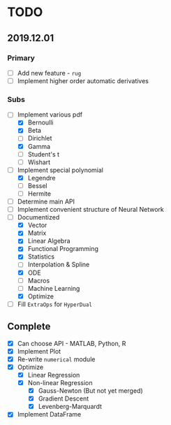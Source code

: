 # TODO

## 2019.12.01

### Primary

- [ ] Add new feature - `rug`
- [ ] Implement higher order automatic derivatives

### Subs

- [ ] Implement various pdf
    - [x] Bernoulli
    - [x] Beta
    - [ ] Dirichlet
    - [x] Gamma
    - [ ] Student's t
    - [ ] Wishart
- [ ] Implement special polynomial
    - [x] Legendre
    - [ ] Bessel
    - [ ] Hermite
- [ ] Determine main API
- [ ] Implement convenient structure of Neural Network
- [ ] Documentized
    - [x] Vector
    - [x] Matrix
    - [x] Linear Algebra
    - [x] Functional Programming
    - [x] Statistics
    - [ ] Interpolation & Spline
    - [x] ODE
    - [ ] Macros
    - [ ] Machine Learning
    - [x] Optimize
- [ ] Fill `ExtraOps` for `HyperDual`

## Complete

- [x] Can choose API - MATLAB, Python, R
- [x] Implement Plot
- [x] Re-write `numerical` module
- [x] Optimize
    - [x] Linear Regression
    - [x] Non-linear Regression
        - [x] Gauss-Newton (But not yet merged)
        - [x] Gradient Descent
        - [x] Levenberg-Marquardt
- [x] Implement DataFrame
